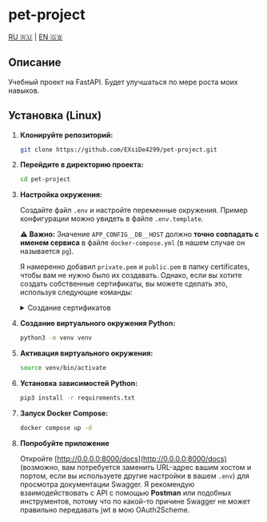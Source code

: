 # pet-project

[RU 🇷🇺](README.md) | [EN 🇬🇧](README.en.md)

## Описание

Учебный проект на FastAPI. Будет улучшаться по мере роста моих навыков.

## Установка (Linux)

1.  **Клонируйте репозиторий:**
    ```bash
    git clone https://github.com/EXsiDe4299/pet-project.git
    ```

2.  **Перейдите в директорию проекта:**
    ```bash
    cd pet-project
    ```

3.  **Настройка окружения:**

    Создайте файл `.env` и настройте переменные окружения. Пример конфигурации можно увидеть в файле `.env.template`.

    ⚠️ **Важно:** Значение `APP_CONFIG__DB__HOST` должно **точно совпадать с именем сервиса** в файле `docker-compose.yml` (в нашем случае он называется `pg`).

    Я намеренно добавил `private.pem` и `public.pem` в папку certificates, чтобы вам не нужно было их создавать. Однако, если вы хотите создать собственные сертификаты, вы можете сделать это, используя следующие команды:

    <details>
    <summary>Создание сертификатов</summary>

    Перейдите в директорию certificates
    ```bash
    cd certificates
    ```

    Сгенерируйте приватный ключ
    ```bash
    openssl genrsa -out private.pem 2048
    ```

    Извлеките публичный ключ из приватного ключа
    ```bash
    openssl rsa -in private.pem -outform PEM -pubout -out public.pem
    ```

    Вернитесь в корневой каталог проекта
    ```bash
    cd ..
    ```

    </details>

4.  **Создание виртуального окружения Python:**
    ```bash
    python3 -m venv venv
    ```
5.  **Активация виртуального окружения:**
    ```bash
    source venv/bin/activate
    ```

6.  **Установка зависимостей Python:**
    ```bash
    pip3 install -r requirements.txt
    ```

7.  **Запуск Docker Compose:**
    ```bash
    docker compose up -d
    ```

8.  **Попробуйте приложение**

    Откройте [http://0.0.0.0:8000/docs](http://0.0.0.0:8000/docs) (возможно, вам потребуется заменить URL-адрес вашим хостом и портом, если вы используете другие настройки в вашем `.env`) для просмотра документации Swagger. Я рекомендую взаимодействовать с API с помощью **Postman** или подобных инструментов, потому что по какой-то причине Swagger не может правильно передавать jwt в мою OAuth2Scheme.